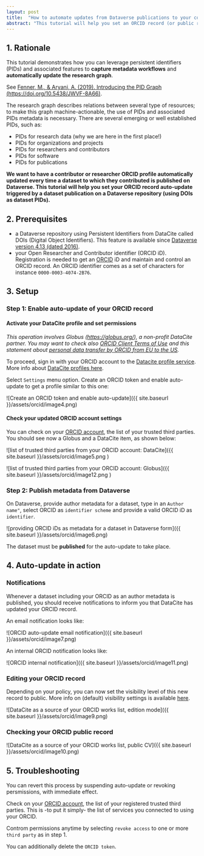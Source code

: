 ```yaml
---
layout: post
title:  "How to automate updates from Dataverse publications to your contributor / researcher online CV"
abstract: "This tutorial will help you set an ORCID record (or public record) auto-update triggered by a dataset publication on a Dataverse repository using DOIs as dataset PIDs"
---
```


## 1. Rationale
This tutorial demonstrates how you can leverage persistent identifiers (PIDs) and associated features to **capture metadata workflows** and **automatically update the research graph**.

See [Fenner, M., & Aryani, A. (2019). Introducing the PID Graph (https://doi.org/10.5438/JWVF-8A66)](https://doi.org/10.5438/jwvf-8a66).

The research graph describes relations between several type of resources; to make this graph machine-actionable, the use of PIDs and associated PIDs metadata is necessary. There are several emerging or well established PIDs, such as:

- PIDs for research data (why we are here in the first place!)
- PIDs for organizations and projects
- PIDs for researchers and contributors
- PIDs for software
- PIDs for publications

**We want to have a contributor or researcher ORCID profile automatically updated every time a dataset to which they contributed is published on Dataverse. This tutorial will help you set your ORCID record auto-update triggered by a dataset publication on a Dataverse repository (using DOIs as dataset PIDs).**

## 2. Prerequisites

- a Dataverse repository using Persistent Identifiers from DataCite called DOIs (Digital Object Identifiers). This feature is available since [Dataverse version 4.13 (dated 2016)](https://blog.datacite.org/dataverse-is-now-minting-dois-with-datacite/).
- your Open Researcher and Contributor identifier (ORCID iD). Registration is needed to get an [ORCID](https://info.orcid.org/documentation/features/orcid-registry/) iD and maintain and control an ORCID record. An ORCID identifier comes as a set of characters for instance `0000-0003-4074-2B76`.

## 3. Setup


### Step 1: Enable auto-update of your ORCID record

#### Activate your DataCite profile and set permissions

*This operation involves Globus (https://globus.org/), a non-profit DataCite partner.
You may want to check also [ORCID Client Terms of Use](https://info.orcid.org/public-client-terms-of-service/) and this statement about [personal data transfer by ORCID from EU to the US](https://info.orcid.org/our-principles-policies/faq-orcid-and-ecj-schrems-ii-decision/).*

To proceed, sign in with your ORCID account to the [Datacite profile service](https://profiles.datacite.org/). More info about [DataCite profiles here](https://support.datacite.org/docs/datacite-profiles-user-documentation).

Select `Settings` menu option. Create an ORCID token and enable auto-update to get a profile similar to this one:

![Create an ORCID token and enable auto-update]({{ site.baseurl }}/assets/orcid/image4.png)

#### Check your updated ORCID account settings

You can check on your [ORCID account](https://orcid.org/trusted-parties), the list of your trusted third parties.
You should see now a Globus and a DataCite item, as shown below:

![list of trusted third parties from your ORCID account: DataCite]({{ site.baseurl }}/assets/orcid/image5.png )

![list of trusted third parties from your ORCID account: Globus]({{ site.baseurl }}/assets/orcid/image12.png )

### Step 2: Publish metadata from Dataverse

On Dataverse, provide author metadata for a dataset, type in an `Author name"`, select ORCID as `identifier scheme` and provide a valid ORCID iD as `identifier`. 

![providing ORCID iDs as metadata for a dataset in Dataverse form]({{ site.baseurl }}/assets/orcid/image6.png)

The dataset must be **published** for the auto-update to take place.

## 4. Auto-update in action

### Notifications

Whenever a dataset including your ORCID as an author metadata is published, you should receive notifications to inform you that DataCite has updated your ORCID record.

An email notification looks like:

![ORCID auto-update email notification]({{ site.baseurl }}/assets/orcid/image7.png)

An internal ORCID notification looks like:

![ORCID internal notification]({{ site.baseurl }}/assets/orcid/image11.png)

### Editing your ORCID record

Depending on your policy, you can now set the visibility level of this new record to public. More info on (default) visibility settings is available [here](https://support.orcid.org/hc/en-us/articles/360006897614).

![DataCite as a source of your ORCID works list, edition mode]({{ site.baseurl }}/assets/orcid/image9.png)

### Checking your ORCID public record

![DataCite as a source of your ORCID works list, public CV]({{ site.baseurl }}/assets/orcid/image10.png)

## 5. Troubleshooting

You can revert this process by suspending auto-update or revoking persmissions, with immediate effect.

Check on your [ORCID account](https://orcid.org/trusted-parties), the list of your registered trusted third parties. This is -to put it simply- the list of services you connected to using your ORCID.

Controm permissions anytime by selecting `revoke access` to one or more `third party` as in step 1.

You can additionally delete the `ORCID token`.



